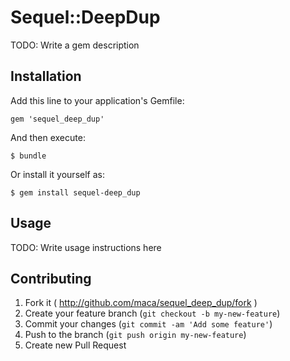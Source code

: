 # Sequel::DeepDup

TODO: Write a gem description

## Installation

Add this line to your application's Gemfile:

    gem 'sequel_deep_dup'

And then execute:

    $ bundle

Or install it yourself as:

    $ gem install sequel-deep_dup

## Usage

TODO: Write usage instructions here

## Contributing

1. Fork it ( http://github.com/maca/sequel_deep_dup/fork )
2. Create your feature branch (`git checkout -b my-new-feature`)
3. Commit your changes (`git commit -am 'Add some feature'`)
4. Push to the branch (`git push origin my-new-feature`)
5. Create new Pull Request
